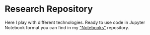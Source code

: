 # Research Repository
Here I play with different technologies. Ready to use code in Jupyter Notebook format you can find in my ["Notebooks"](https://github.com/imvadzim/notebooks) repository.
